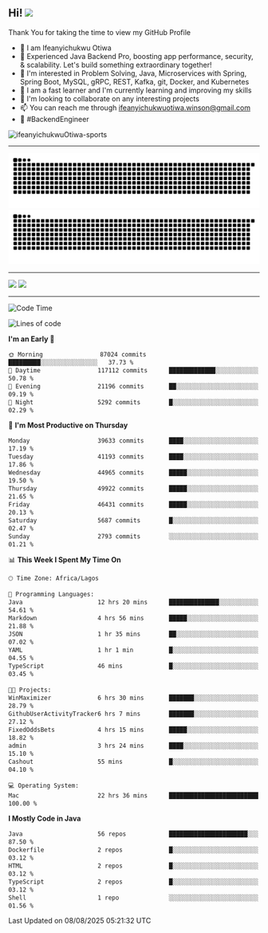 <!-- BLOG-POST-LIST:START --><!-- BLOG-POST-LIST:END -->

## Hi! <img src="https://media.giphy.com/media/hvRJCLFzcasrR4ia7z/giphy.gif" width="4%"> 

Thank You for taking the time to view my GitHub Profile

- 👋 I am Ifeanyichukwu Otiwa
- 🚀 Experienced Java Backend Pro, boosting app performance, security, & scalability. Let's build something extraordinary together!
- 👀 I'm interested in Problem Solving, Java, Microservices with Spring, Spring Boot, MySQL, gRPC, REST, Kafka, git, Docker, and Kubernetes
- 🌱 I am a fast learner and I'm currently learning and improving my skills
- 💞️ I'm looking to collaborate on any interesting projects
- 📫 You can reach me through ifeanyichukwuotiwa.winson@gmail.com
- 🚀 #BackendEngineer

<p align="left" marginTop="10px"> <img src="https://komarev.com/ghpvc/?username=ifeanyichukwuOtiwa-sports&label=Profile%20views&color=0e75b6&style=for-the-badge" alt="ifeanyichukwuOtiwa-sports" /> </p>

***

<!--🐍📈SNAKEGRAPH / 🌐WEBSITE: https://github.com/Platane/snk -->
![github contribution grid snake animation](https://raw.githubusercontent.com/ifeanyichukwuOtiwa-sports/ifeanyichukwuOtiwa-sports/output/github-contribution-grid-snake-dark.svg#gh-dark-mode-only)![github contribution grid snake animation](https://raw.githubusercontent.com/ifeanyichukwuOtiwa-sports/ifeanyichukwuOtiwa-sports/output/github-contribution-grid-snake.svg#gh-light-mode-only)

***

<p float="left">
  <img float="left" src="https://github-readme-stats.vercel.app/api?username=ifeanyichukwuOtiwa-sports&count_private=true&include_all_commits=true&theme=react&show_icons=true" />
  <img float="right" src="https://github-readme-stats.vercel.app/api/top-langs/?username=ifeanyichukwuOtiwa-sports&layout=compact&show_icons=true&theme=react" /> 
</p>

***



<!--START_SECTION:waka-->
![Code Time](http://img.shields.io/badge/Code%20Time-4%2C054%20hrs%201%20min-blue)

![Lines of code](https://img.shields.io/badge/From%20Hello%20World%20I%27ve%20Written-63.0%20million%20lines%20of%20code-blue)

**I'm an Early 🐤** 

```text
🌞 Morning                87024 commits       █████████░░░░░░░░░░░░░░░░   37.73 % 
🌆 Daytime                117112 commits      █████████████░░░░░░░░░░░░   50.78 % 
🌃 Evening                21196 commits       ██░░░░░░░░░░░░░░░░░░░░░░░   09.19 % 
🌙 Night                  5292 commits        █░░░░░░░░░░░░░░░░░░░░░░░░   02.29 % 
```
📅 **I'm Most Productive on Thursday** 

```text
Monday                   39633 commits       ████░░░░░░░░░░░░░░░░░░░░░   17.19 % 
Tuesday                  41193 commits       ████░░░░░░░░░░░░░░░░░░░░░   17.86 % 
Wednesday                44965 commits       █████░░░░░░░░░░░░░░░░░░░░   19.50 % 
Thursday                 49922 commits       █████░░░░░░░░░░░░░░░░░░░░   21.65 % 
Friday                   46431 commits       █████░░░░░░░░░░░░░░░░░░░░   20.13 % 
Saturday                 5687 commits        █░░░░░░░░░░░░░░░░░░░░░░░░   02.47 % 
Sunday                   2793 commits        ░░░░░░░░░░░░░░░░░░░░░░░░░   01.21 % 
```


📊 **This Week I Spent My Time On** 

```text
🕑︎ Time Zone: Africa/Lagos

💬 Programming Languages: 
Java                     12 hrs 20 mins      ██████████████░░░░░░░░░░░   54.61 % 
Markdown                 4 hrs 56 mins       █████░░░░░░░░░░░░░░░░░░░░   21.88 % 
JSON                     1 hr 35 mins        ██░░░░░░░░░░░░░░░░░░░░░░░   07.02 % 
YAML                     1 hr 1 min          █░░░░░░░░░░░░░░░░░░░░░░░░   04.55 % 
TypeScript               46 mins             █░░░░░░░░░░░░░░░░░░░░░░░░   03.45 % 

🐱‍💻 Projects: 
WinMaximizer             6 hrs 30 mins       ███████░░░░░░░░░░░░░░░░░░   28.79 % 
GithubUserActivityTracker6 hrs 7 mins        ███████░░░░░░░░░░░░░░░░░░   27.12 % 
FixedOddsBets            4 hrs 15 mins       █████░░░░░░░░░░░░░░░░░░░░   18.82 % 
admin                    3 hrs 24 mins       ████░░░░░░░░░░░░░░░░░░░░░   15.10 % 
Cashout                  55 mins             █░░░░░░░░░░░░░░░░░░░░░░░░   04.10 % 

💻 Operating System: 
Mac                      22 hrs 36 mins      █████████████████████████   100.00 % 
```

**I Mostly Code in Java** 

```text
Java                     56 repos            ██████████████████████░░░   87.50 % 
Dockerfile               2 repos             █░░░░░░░░░░░░░░░░░░░░░░░░   03.12 % 
HTML                     2 repos             █░░░░░░░░░░░░░░░░░░░░░░░░   03.12 % 
TypeScript               2 repos             █░░░░░░░░░░░░░░░░░░░░░░░░   03.12 % 
Shell                    1 repo              ░░░░░░░░░░░░░░░░░░░░░░░░░   01.56 % 
```




 Last Updated on 08/08/2025 05:21:32 UTC
<!--END_SECTION:waka-->

<!--
<p align="center">
![trophy](https://github-profile-trophy.vercel.app/?username=ifeanyichukwuOtiwa-sports&theme=onedark) (https://github.com/ryo-ma/github-profile-trophy)
</p>
-->

<!---
ifeanyi-otiwa/ifeanyi-otiwa is a ✨ special ✨ repository because its `README.md` (this file) appears on your GitHub profile.
You can click the Preview link to take a look at your changes.
--->
